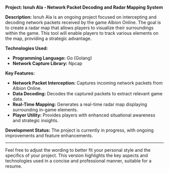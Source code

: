 
**Project: Isnuh Ala - Network Packet Decoding and Radar Mapping System**

**Description:**
Isnuh Ala is an ongoing project focused on intercepting and decoding network packets received by the game Albion Online. The goal is to create a radar map that allows players to visualize their surroundings within the game. This tool will enable players to track various elements on the map, providing a strategic advantage.

**Technologies Used:**
- **Programming Language:** Go (Golang)
- **Network Capture Library:** Npcap

**Key Features:**
- **Network Packet Interception:** Captures incoming network packets from Albion Online.
- **Data Decoding:** Decodes the captured packets to extract relevant game data.
- **Real-Time Mapping:** Generates a real-time radar map displaying surrounding in-game elements.
- **Player Utility:** Provides players with enhanced situational awareness and strategic insights.

**Development Status:**
The project is currently in progress, with ongoing improvements and feature enhancements.

---

Feel free to adjust the wording to better fit your personal style and the specifics of your project. This version highlights the key aspects and technologies used in a concise and professional manner, suitable for a resume.

